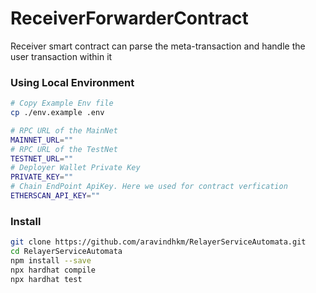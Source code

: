 # ReceiverForwarderContract
Receiver smart contract can parse the meta-transaction and handle the user
transaction within it

### Using Local Environment


```bash
# Copy Example Env file
cp ./env.example .env

# RPC URL of the MainNet
MAINNET_URL=""
# RPC URL of the TestNet
TESTNET_URL=""
# Deployer Wallet Private Key
PRIVATE_KEY=""
# Chain EndPoint ApiKey. Here we used for contract verfication
ETHERSCAN_API_KEY=""

```


### Install

```sh
git clone https://github.com/aravindhkm/RelayerServiceAutomata.git
cd RelayerServiceAutomata
npm install --save
npx hardhat compile
npx hardhat test
```
